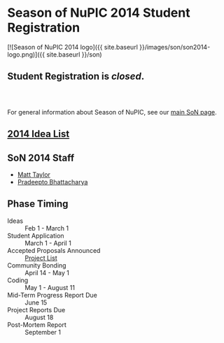 
# Season of NuPIC 2014 Student Registration

[![Season of NuPIC 2014 logo]({{ site.baseurl }}/images/son/son2014-logo.png)]({{ site.baseurl }}/son)

## Student Registration is *closed*.

<h2 id="countdown-label">
</h2>
<div id="countdown" align="center">
</div>
<br/>

For general information about Season of NuPIC, see our [main SoN page](../).

## [2014 Idea List](https://github.com/numenta/nupic/wiki/Season-of-NuPIC-2014-Idea-List)

## SoN 2014 Staff
- [Matt Taylor](mailto:matt@numenta.org)
- [Pradeepto Bhattacharya](mailto:pradeeptob@gmail.com)

## Phase Timing

<dl>
    <dt>Ideas</dt>
    <dd>Feb 1 - March 1</dd>
    <dt>Student Application</dt>
    <dd>March 1 - April 1</dd>
    <dt>Accepted Proposals Announced</dt>
    <dd><a href="https://github.com/numenta/nupic/wiki/SoN-2014-Projects">Project List</a></dd>
    <dt>Community Bonding</dt>
    <dd>April 14 - May 1</dd>
    <dt>Coding</dt>
    <dd>May 1 - August 11</dd>
    <dt>Mid-Term Progress Report Due</dt>
    <dd>June 15</dd>
    <dt class="highlight">Project Reports Due</dt>
    <dd>August 18</dd>
    <dt>Post-Mortem Report</dt>
    <dd>September 1</dd>
</dl>
